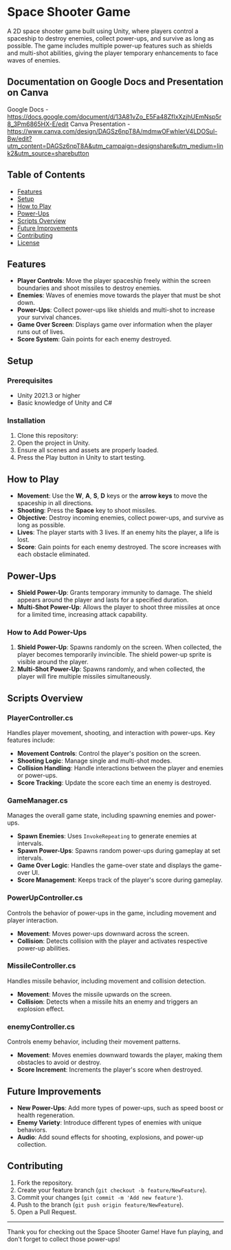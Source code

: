 # Space Shooter Game

A 2D space shooter game built using Unity, where players control a spaceship to destroy enemies, collect power-ups, and survive as long as possible. The game includes multiple power-up features such as shields and multi-shot abilities, giving the player temporary enhancements to face waves of enemies.

## Documentation on Google Docs and Presentation on Canva
Google Docs - https://docs.google.com/document/d/13A81vZo_E5Fa48ZfIxXzjhUEmNsp5r8_3Pm6865HX-E/edit
Canva Presentation -  https://www.canva.com/design/DAGSz6npT8A/mdmwOFwhlerV4LDOSul-Bw/edit?utm_content=DAGSz6npT8A&utm_campaign=designshare&utm_medium=link2&utm_source=sharebutton
## Table of Contents

- [Features](#features)
- [Setup](#setup)
- [How to Play](#how-to-play)
- [Power-Ups](#power-ups)
- [Scripts Overview](#scripts-overview)
- [Future Improvements](#future-improvements)
- [Contributing](#contributing)
- [License](#license)

## Features

- **Player Controls**: Move the player spaceship freely within the screen boundaries and shoot missiles to destroy enemies.
- **Enemies**: Waves of enemies move towards the player that must be shot down.
- **Power-Ups**: Collect power-ups like shields and multi-shot to increase your survival chances.
- **Game Over Screen**: Displays game over information when the player runs out of lives.
- **Score System**: Gain points for each enemy destroyed.

## Setup

### Prerequisites

- Unity 2021.3 or higher
- Basic knowledge of Unity and C#

### Installation

1. Clone this repository:
2. Open the project in Unity.
3. Ensure all scenes and assets are properly loaded.
4. Press the Play button in Unity to start testing.

## How to Play

- **Movement**: Use the **W**, **A**, **S**, **D** keys or the **arrow keys** to move the spaceship in all directions.
- **Shooting**: Press the **Space** key to shoot missiles.
- **Objective**: Destroy incoming enemies, collect power-ups, and survive as long as possible.
- **Lives**: The player starts with 3 lives. If an enemy hits the player, a life is lost.
- **Score**: Gain points for each enemy destroyed. The score increases with each obstacle eliminated.

## Power-Ups

- **Shield Power-Up**: Grants temporary immunity to damage. The shield appears around the player and lasts for a specified duration.
- **Multi-Shot Power-Up**: Allows the player to shoot three missiles at once for a limited time, increasing attack capability.

### How to Add Power-Ups

1. **Shield Power-Up**: Spawns randomly on the screen. When collected, the player becomes temporarily invincible. The shield power-up sprite is visible around the player.
2. **Multi-Shot Power-Up**: Spawns randomly, and when collected, the player will fire multiple missiles simultaneously.

## Scripts Overview

### PlayerController.cs

Handles player movement, shooting, and interaction with power-ups. Key features include:

- **Movement Controls**: Control the player's position on the screen.
- **Shooting Logic**: Manage single and multi-shot modes.
- **Collision Handling**: Handle interactions between the player and enemies or power-ups.
- **Score Tracking**: Update the score each time an enemy is destroyed.

### GameManager.cs

Manages the overall game state, including spawning enemies and power-ups.

- **Spawn Enemies**: Uses `InvokeRepeating` to generate enemies at intervals.
- **Spawn Power-Ups**: Spawns random power-ups during gameplay at set intervals.
- **Game Over Logic**: Handles the game-over state and displays the game-over UI.
- **Score Management**: Keeps track of the player's score during gameplay.

### PowerUpController.cs

Controls the behavior of power-ups in the game, including movement and player interaction.

- **Movement**: Moves power-ups downward across the screen.
- **Collision**: Detects collision with the player and activates respective power-up abilities.

### MissileController.cs

Handles missile behavior, including movement and collision detection.

- **Movement**: Moves the missile upwards on the screen.
- **Collision**: Detects when a missile hits an enemy and triggers an explosion effect.

### enemyController.cs

Controls enemy behavior, including their movement patterns.

- **Movement**: Moves enemies downward towards the player, making them obstacles to avoid or destroy.
- **Score Increment**: Increments the player's score when destroyed.

## Future Improvements

- **New Power-Ups**: Add more types of power-ups, such as speed boost or health regeneration.
- **Enemy Variety**: Introduce different types of enemies with unique behaviors.
- **Audio**: Add sound effects for shooting, explosions, and power-up collection.

## Contributing

1. Fork the repository.
2. Create your feature branch (`git checkout -b feature/NewFeature`).
3. Commit your changes (`git commit -m 'Add new feature'`).
4. Push to the branch (`git push origin feature/NewFeature`).
5. Open a Pull Request.

---





Thank you for checking out the Space Shooter Game! Have fun playing, and don't forget to collect those power-ups!

